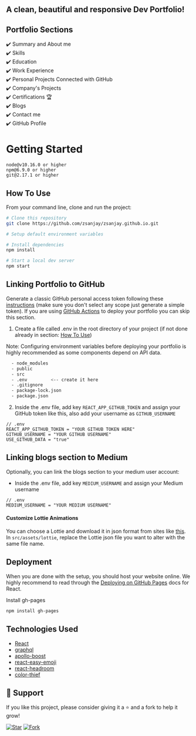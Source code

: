 ## A clean, beautiful and responsive Dev Portfolio!

## Portfolio Sections
✔️ Summary and About me\
✔️ Skills\
✔️ Education\
✔️ Work Experience\
✔️ Personal Projects Connected with GitHub\
✔️ Company's Projects\
✔️ Certifications 🏆\
✔️ Blogs\
✔️ Contact me\
✔️ GitHub Profile


# Getting Started
```
node@v10.16.0 or higher
npm@6.9.0 or higher
git@2.17.1 or higher
```


## How To Use 

From your command line, clone and run the project:

```bash
# Clone this repository
git clone https://github.com/zsanjay/zsanjay.github.io.git

# Setup default environment variables

# Install dependencies
npm install

# Start a local dev server
npm start
```

## Linking Portfolio to GitHub

Generate a classic GitHub personal access token following these [instructions](https://docs.github.com/en/authentication/keeping-your-account-and-data-secure/creating-a-personal-access-token#creating-a-personal-access-token-classic) (make sure you don't select any scope just generate a simple token). If you are using [GitHub Actions](#configuring-github-actions-recommended) to deploy your portfolio you can skip this section.

1. Create a file called .env in the root directory of your project (if not done already in section: [How To Use](#how-to-use))

Note: Configuring environment variables before deploying your portfolio is highly recommended as some components depend on API data. 


```bash
  - node_modules
  - public
  - src
  - .env         <-- create it here
  - .gitignore
  - package-lock.json
  - package.json
```

2. Inside the .env file, add key `REACT_APP_GITHUB_TOKEN` and assign your GitHub token like this, also add your username as `GITHUB_USERNAME`

```env
// .env
REACT_APP_GITHUB_TOKEN = "YOUR GITHUB TOKEN HERE"
GITHUB_USERNAME = "YOUR GITHUB USERNAME"
USE_GITHUB_DATA = "true"
```

## Linking blogs section to Medium

Optionally, you can link the blogs section to your medium user account:

* Inside the .env file, add key `MEDIUM_USERNAME` and assign your Medium username

```env
// .env
MEDIUM_USERNAME = "YOUR MEDIUM USERNAME"
```

#### Customize Lottie Animations

You can choose a Lottie and download it in json format from sites like [this](https://lottiefiles.com/). In `src/assets/lottie`, replace the Lottie json file you want to alter with the same file name.

## Deployment
When you are done with the setup, you should host your website online.
We highly recommend to read through the [Deploying on GitHub Pages](https://create-react-app.dev/docs/deployment/#github-pages) docs for React.

Install gh-pages

```bash
npm install gh-pages
```

## Technologies Used 

- [React](https://reactjs.org/)
- [graphql](https://graphql.org/)
- [apollo-boost](https://www.apollographql.com/docs/react/get-started/)
- [react-easy-emoji](https://github.com/appfigures/react-easy-emoji)
- [react-headroom](https://github.com/KyleAMathews/react-headroom)
- [color-thief](https://github.com/lokesh/color-thief)


## 🙌 Support

If you like this project, please consider giving it a ⭐️ and a fork to help it grow!

[![Star](https://img.shields.io/github/stars/zsanjay/zsanjay.github.io?style=social)](https://github.com/zsanjay/zsanjay.github.io/stargazers)
[![Fork](https://img.shields.io/github/forks/zsanjay/zsanjay.github.io?style=social)](https://github.com/zsanjay/zsanjay.github.io/network/members)





